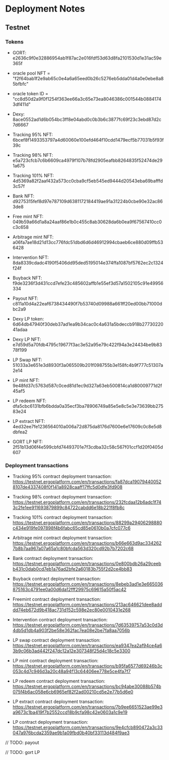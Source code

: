 # Deployment Notes


## Testnet

### Tokens

* GORT: e2636c9f0e32886954ab1f87ac2e016fdf53d63d8fa2101530d1e31ac59e365f
* oracle pool NFT = "f2f64bab1f2e9ab65c0e4a6a65eed0b26c5276eb5dda01d4a0e0ebe8a85bfbfc"
* oracle token ID = "cc8d50d2a9f0f1254f363ee66a3c65e73ea8046386c001544b08841743df411d"

* Dexy: 8ace0552ad1d6b054bc3ff8e04abd0c0b3b6c3877fc69f23c3ebd87d2c7d6667

* Tracking 95% NFT: 6bcef8f1493353797a4d60060e100efd464f10cdd1479ecf5b77031b5f93f39c
* Tracking 98% NFT: e5a723cfcb7c6b6609ca4979f107b78fd2905eafbb8264835f52474de291a675
* Tracking 101% NFT: 4d5369a82f2aaf432a573cc0cba9cf5eb545ed9444d20543eba69bafffd3c57f

* Bank NFT: d9275315fef8d97e787109d6381172184419ae91a31224b0cbe90e32ac863de8
* Free mint NFT: 049b59a66d1a8a24aaf86e1b0c455c8ab30628da6b0ea9f67567410cc0c3c658
* Arbitrage mint NFT: a06fa7ae18d21d13cc776fdc51dbd6d6d46912994cbaeb6ce880d09ffb536428
* Intervention NFT: 8da8339cdadc4190f5406dd95ded5195014e374ffa1087bf5762ec2c1324f24f
* Buyback NFT: f9de3236f3d431ccd7efe23c485602affb1e55ef3d57a1502105c91e49956334
* Payout NFT: c811a10d4a22eaf6738434490f7b53740d09988a661ff20ed00bb71000dbc2a9

* Dexy LP token: 6d64db47940f30deb37ad1ea9b34cac0c4a631a5bdeccb918b2773022041adaa
* Dexy LP NFT: e7d59d5a70fdb4795c19677f3ac3e52a95e79c422f94a3e24434be9b8378f199
* LP Swap NFT: 51033a3e651e3d8930f3a065509b201f098755b3e158fc4b9f777c51307a2e14
* LP mint NFT: 9e48fd37c5763d587c0ced81d1ec9d327a63eb500814ca1d80009771d2f45af5
* LP redeem NFT: dfa5cbc6131bfb6bdda0a35ecf3ba78906749a85e5e8c5e3e73639bb27583e24
* LP extract NFT: 4ed32ee7fe1236564010a006a72d875da8176d7600e6e17609c0c8e5d8dbfea2

* GORT LP NFT: 2f51b13d06f4e599cbfd74493701e7f3cdba32c58c567f01ccf1d20f0405d607

### Deployment transactions

* Tracking 95% contract deployment transaction:
https://testnet.ergoplatform.com/en/transactions/fa87dca190794400528107de4337408f0f141a8928caaff17ffc5d0dfe3fd908


* Tracking 98% contract deployment transaction:
https://testnet.ergoplatform.com/en/transactions/232fcdaa12b6adc1f743c2fe1ee911693879899c84722cabdd6e18b221f8fb8c

* Tracking 101% contract deployment transaction:
https://testnet.ergoplatform.com/en/transactions/88299a29406298880c434e919fe097898f4b6fabc65cd85e0610b0a7cfc077c6

* Arbitrage mint contract deployment transaction:
https://testnet.ergoplatform.com/en/transactions/b66e663d9ac3342627b8b7aa967a07a65a1c80bfcda563d320cd92b7b7202c68

* Bank contract deployment transaction:
https://testnet.ergoplatform.com/en/transactions/0e800bdb26a29ceebb431c0dab0cd7eb1a76ad2bfe2a60183b755f2d2ce4bb83

* Buyback contract deployment transaction:
https://testnet.ergoplatform.com/en/transactions/8ebeb3ad1e3e665036875163c4791ee0a00d6da12fff29975c69615a50f5ac42

* Freemint contract deployment transaction:
https://testnet.ergoplatform.com/en/transactions/213ac646621dee8adddd74eb672d9b418ac731d152c598e2ec80e0010431e268


* Intervention contract deployment transaction:
https://testnet.ergoplatform.com/en/transactions/7d63539757a53c0d3d4db5d1db4a903f2be58e362fac7ea08e2be7fa8aa7056b

* LP swap contract deployment transaction:
https://testnet.ergoplatform.com/en/transactions/ea9347ea2af94ce4a63b9c06b3ad442f247dc12a12e307348f25d4c18c5e3300

* LP mint contract deployment transaction:
https://testnet.ergoplatform.com/en/transactions/b95fa6577d69246b3c053c4d7c946d3a20c48a94f13c64406ee778e5ce4fa7f7

* LP redeem contract deployment transaction:
https://testnet.ergoplatform.com/en/transactions/bc94abe30088b574b075f4b6ac058e6cb6965ef82f2ad00210cd5e2e77b5d6e0

* LP extract contract deployment transaction:
https://testnet.ergoplatform.com/en/transactions/7b9ee6651523ae99e3a9673c1ba419f7b2552ccd18b9cfa98c42e0603a1c9e19

* LP contract deployment transaction:
https://testnet.ergoplatform.com/en/transactions/9e4cfcb890472a3c33047a976bcda2359ae9b1a09fbd0b40bf33113d484f9ae3


// TODO: payout

// TODO: gort LP